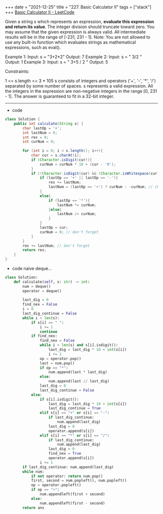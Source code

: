 +++ 
date = "2021-12-25"
title = "227. Basic Calculator II"
tags = ["stack"]
+++
[Basic Calculator II - LeetCode](https://leetcode.com/problems/basic-calculator-ii/)

Given a string s which represents an expression, __evaluate this expression and return its value__. 
The integer division should truncate toward zero.
You may assume that the given expression is always valid. All intermediate results will be in the range of [-231, 231 - 1].
Note: You are not allowed to use any built-in function which evaluates strings as mathematical expressions, such as eval().
 
Example 1:
Input: s = "3+2*2" Output: 7 
Example 2:
Input: s = " 3/2 " Output: 1 
Example 3:
Input: s = " 3+5 / 2 " Output: 5 
 
Constraints:

1 <= s.length <= 3 * 105
s consists of integers and operators ('+', '-', '*', '/') separated by some number of spaces.
s represents a valid expression.
All the integers in the expression are non-negative integers in the range [0, 231 - 1].
The answer is guaranteed to fit in a 32-bit integer.

---
- code
```java
class Solution {
    public int calculate(String s) {
        char lastOp = '+';
        int lastNum = 0;
        int res = 0;
        int curNum = 0;
        
        for (int i = 0; i < s.length(); i++){
            char cur = s.charAt(i);
            if (Character.isDigit(cur)){
                curNum = curNum * 10 + (cur - '0');
            }
            if (!Character.isDigit(cur) && !Character.isWhitespace(cur) || i == s.length() - 1){
                if (lastOp == '+' || lastOp == '-'){
                    res += lastNum;
                    lastNum = (lastOp == '+') ? curNum : -curNum; // check lastOp here
                }
                else{
                    if (lastOp == '*'){
                        lastNum *= curNum;
                    }else{
                        lastNum /= curNum;
                    }
                }
                lastOp = cur;
                curNum = 0; // don't forget
            }
        }
        res += lastNum; // don't forget
        return res;
    }
}
```
- code naive deque...
```py
class Solution:
    def calculate(self, s: str) -> int:
        num = deque()
        operator = deque()
        
        last_dig = 0
        find_nex = False
        i = 0
        last_dig_continue = False
        while i < len(s):
            if s[i] == " ": 
                i += 1
                continue
            if find_nex:
                find_nex = False
                while i < len(s) and s[i].isdigit():
                    last_dig = last_dig * 10 + int(s[i])
                    i += 1
                op = operator.pop()
                last = num.pop() 
                if op == "*":
                    num.append(last * last_dig)
                else:
                    num.append(last // last_dig)
                last_dig = 0
                last_dig_continue = False
            else:
                if s[i].isdigit():
                    last_dig = last_dig * 10 + int(s[i])
                    last_dig_continue = True
                elif s[i] == "+" or s[i] == "-":
                    if last_dig_continue:
                        num.append(last_dig)
                    last_dig = 0
                    operator.append(s[i])
                elif s[i] == "*" or s[i] == "/":
                    if last_dig_continue:
                        num.append(last_dig)
                    last_dig = 0
                    find_nex = True
                    operator.append(s[i])
                i += 1 
        if last_dig_continue: num.append(last_dig)
        while num:
            if not operator: return num.pop()
            first, second = num.popleft(), num.popleft()
            op = operator.popleft()
            if op == "+":
                num.appendleft(first + second)
            else:
                num.appendleft(first - second)
        return ans
```
